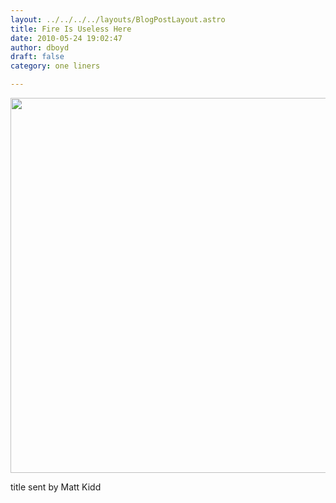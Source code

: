 ```yaml
---
layout: ../../../../layouts/BlogPostLayout.astro
title: Fire Is Useless Here
date: 2010-05-24 19:02:47
author: dboyd
draft: false
category: one liners

---
```

<img
    src="https://img.danaboyd.com/images/2010/05/noFire.jpeg"
    alt=""
    style="width: auto; height: clamp(0px, 95vh, 600px);"
/>

title sent by Matt Kidd